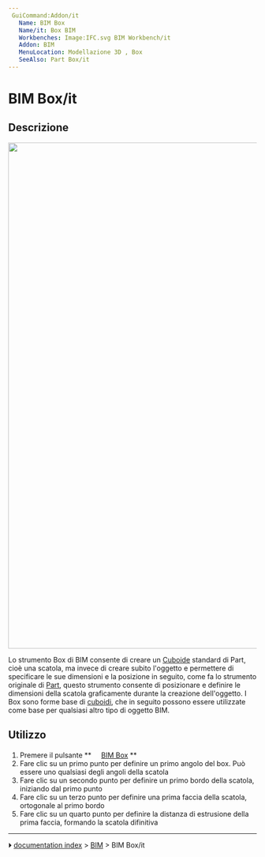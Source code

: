 ```yaml
---
 GuiCommand:Addon/it
   Name: BIM Box
   Name/it: Box BIM
   Workbenches: Image:IFC.svg BIM Workbench/it
   Addon: BIM
   MenuLocation: Modellazione 3D , Box
   SeeAlso: Part Box/it
---
```


# BIM Box/it


</div>



## Descrizione

<img alt="" src=images/BIM_box_screenshot.png  style="width:1024px;">


<div class="mw-translate-fuzzy">

Lo strumento Box di BIM consente di creare un [Cuboide](Part_Box/it.md) standard di Part, cioè una scatola, ma invece di creare subito l\'oggetto e permettere di specificare le sue dimensioni e la posizione in seguito, come fa lo strumento originale di [Part](Part_Workbench/it.md), questo strumento consente di posizionare e definire le dimensioni della scatola graficamente durante la creazione dell\'oggetto. I Box sono forme base di [cuboidi](https://en.wikipedia.org/wiki/Cuboid), che in seguito possono essere utilizzate come base per qualsiasi altro tipo di oggetto BIM.


</div>



## Utilizzo


<div class="mw-translate-fuzzy">

1.  Premere il pulsante **<img src="images/BIM_Box.png" width=16px> [BIM Box](BIM_Box/it.md)
**
2.  Fare clic su un primo punto per definire un primo angolo del box. Può essere uno qualsiasi degli angoli della scatola
3.  Fare clic su un secondo punto per definire un primo bordo della scatola, iniziando dal primo punto
4.  Fare clic su un terzo punto per definire una prima faccia della scatola, ortogonale al primo bordo
5.  Fare clic su un quarto punto per definire la distanza di estrusione della prima faccia, formando la scatola difinitiva


</div>



---
⏵ [documentation index](../README.md) > [BIM](BIM_Workbench.md) > BIM Box/it
